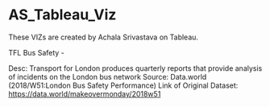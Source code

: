 # AS_Tableau_Viz
These VIZs are created by Achala Srivastava on Tableau. 


TFL Bus Safety - 

Desc: Transport for London produces quarterly reports that provide analysis of incidents on the London bus network
Source: Data.world (2018/W51:London Bus Safety Performance)
Link of Original Dataset: https://data.world/makeovermonday/2018w51 
